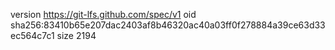 version https://git-lfs.github.com/spec/v1
oid sha256:83410b65e207dac2403af8b46320ac40a03ff0f278884a39ce63d33ec564c7c1
size 2194

